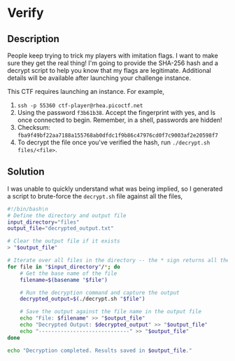# Verify

## Description

People keep trying to trick my players with imitation flags. I want to make sure they get the real thing! I'm going to provide the SHA-256 hash and a decrypt script to help you know that my flags are legitimate.
Additional details will be available after launching your challenge instance.

This CTF requires launching an instance. For example,

1. `ssh -p 55360 ctf-player@rhea.picoctf.net`
2. Using the password `f3b61b38`. Accept the fingerprint with yes, and ls once connected to begin. Remember, in a shell, passwords are hidden!
3. Checksum: `fba9f49bf22aa7188a155768ab0dfdc1f9b86c47976cd0f7c9003af2e20598f7`
4. To decrypt the file once you've verified the hash, run `./decrypt.sh` `files/<file>`.

## Solution

I was unable to quickly understand what was being implied, so I generated a script to brute-force the `decrypt.sh` file against all the files,

```sh
#!/bin/bash\n
# Define the directory and output file
input_directory="files"
output_file="decrypted_output.txt"

# Clear the output file if it exists
> "$output_file"

# Iterate over all files in the directory -- the * sign returns all the files as a list in the "files" directory
for file in "$input_directory"/*; do
    # Get the base name of the file
    filename=$(basename "$file")

    # Run the decryption command and capture the output
    decrypted_output=$(./decrypt.sh "$file")

    # Save the output against the file name in the output file
    echo "File: $filename" >> "$output_file"
    echo "Decrypted Output: $decrypted_output" >> "$output_file"
    echo "-----------------------------" >> "$output_file"
done

echo "Decryption completed. Results saved in $output_file."
```
